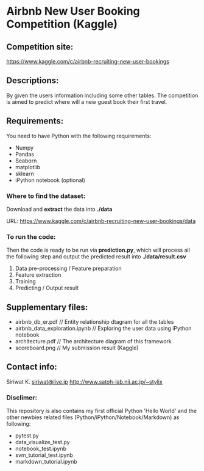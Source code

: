 # Airbnb New User Booking Competition (Kaggle)

## Competition site:
https://www.kaggle.com/c/airbnb-recruiting-new-user-bookings

## Descriptions:
By given the users information including some other tables. The competition is aimed to predict where will a new guest book their first travel.

## Requirements:
You need to have Python with the following requirements:
- Numpy
- Pandas
- Seaborn
- matplotlib
- sklearn
- iPython notebook (optional)

### Where to find the dataset:
Download and **extract** the data into **./data**

URL: https://www.kaggle.com/c/airbnb-recruiting-new-user-bookings/data

### To run the code:
Then the code is ready to be run via **prediction.py**, which will process all the following step and output the predicted result into **./data/result.csv**
1. Data pre-processing / Feature preparation
2. Feature extraction
3. Training
4. Predicting / Output result

## Supplementary files:
- airbnb_db_er.pdf                  // Entity relationship dtagram for all the tables
- airbnb_data_exploration.ipynb     // Exploring the user data using iPython notebook
- architecture.pdf                  // The architecture diagram of this framework
- scoreboard.png                    // My submission result (Kaggle)


## Contact info:
Siriwat K.
siriwat@live.jp
http://www.satoh-lab.nii.ac.jp/~stylix


### Disclimer:
This repository is also contains my first official Python 'Hello World' and the other newbies related files (Python/iPython/Notebook/Markdown) as following:
- pytest.py
- data_visualize_test.py
- notebook_test.ipynb
- svm_tutorial_test.ipynb
- markdown_tutorial.ipynb



